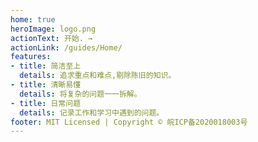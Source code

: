 ```yaml
---
home: true
heroImage: logo.png
actionText: 开始. →
actionLink: /guides/Home/
features:
- title: 简洁至上
  details: 追求重点和难点,剔除陈旧的知识。
- title: 清晰易懂
  details: 将复杂的问题一一拆解。
- title: 日常问题
  details: 记录工作和学习中遇到的问题。
footer: MIT Licensed | Copyright © 皖ICP备2020018003号
---
```

